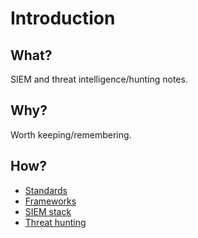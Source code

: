 # Introduction

## What?

SIEM and threat intelligence/hunting notes.

## Why?

Worth keeping/remembering.

## How?

* [Standards](standards.md)
* [Frameworks](frameworks.md)
* [SIEM stack](siem.md)
* [Threat hunting](hunting.md)

